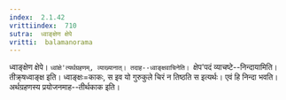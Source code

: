 ```yaml
---
index:  2.1.42
vrittiindex:  710
sutra:  ध्वाङ्क्षेण क्षेपे
vritti:  balamanorama 
---
```


ध्वाङ्क्षेण क्षेपे। `ध्वांक्षे'त्यर्थग्रहणम्, व्याख्यानात्। तदाह--ध्वाङ्क्षवाचिनेति। `क्षेप'पदं व्याचष्टे--निन्दायामिति। तीक्र्षध्वाङ्क्ष इति। ध्वाङ्क्षः=काकः, स इव यो गुरुकुले चिरं न तिष्ठति स इत्यर्थः। एवं हि निन्दा भवति। अर्थग्रहणस्य प्रयोजनमाह--तीर्थकाक इति। 

